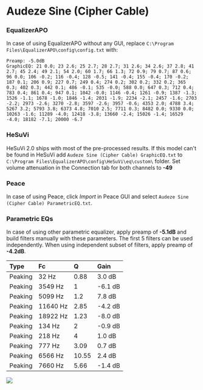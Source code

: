 # Audeze Sine (Cipher Cable)

### EqualizerAPO
In case of using EqualizerAPO without any GUI, replace `C:\Program Files\EqualizerAPO\config\config.txt`
with:
```
Preamp: -5.0dB
GraphicEQ: 21 0.0; 23 2.6; 25 2.7; 28 2.7; 31 2.6; 34 2.6; 37 2.8; 41 2.7; 45 2.4; 49 2.1; 54 2.0; 60 1.7; 66 1.3; 72 0.9; 79 0.7; 87 0.6; 96 0.0; 106 -0.2; 116 -0.4; 128 -0.5; 141 -0.4; 155 -0.4; 170 -0.2; 187 0.1; 206 0.9; 227 0.7; 249 0.4; 274 0.2; 302 0.2; 332 0.2; 365 0.3; 402 0.3; 442 0.1; 486 -0.1; 535 -0.0; 588 0.0; 647 0.3; 712 0.4; 783 0.4; 861 0.4; 947 0.1; 1042 -0.0; 1146 -0.4; 1261 -0.9; 1387 -1.3; 1526 -1.1; 1678 -1.0; 1846 -1.4; 2031 -1.9; 2234 -2.1; 2457 -1.6; 2703 -2.2; 2973 -2.6; 3270 -2.8; 3597 -2.6; 3957 -0.6; 4353 2.0; 4788 3.4; 5267 3.2; 5793 3.8; 6373 4.8; 7010 2.5; 7711 0.3; 8482 0.0; 9330 0.0; 10263 -1.6; 11289 -4.0; 12418 -3.8; 13660 -2.4; 15026 -1.4; 16529 -4.0; 18182 -7.1; 20000 -6.7
```

### HeSuVi
HeSuVi 2.0 ships with most of the pre-processed results. If this model can't be found in HeSuVi add
`Audeze Sine (Cipher Cable) GraphicEQ.txt` to `C:\Program Files\EqualizerAPO\config\HeSuVi\eq\custom\` folder.
Set volume attenuation in the Connection tab for both channels to **-49**

### Peace
In case of using Peace, click *Import* in Peace GUI and select `Audeze Sine (Cipher Cable) ParametricEQ.txt`.

### Parametric EQs
In case of using other parametric equalizer, apply preamp of **-5.1dB** and build filters manually
with these parameters. The first 5 filters can be used independently.
When using independent subset of filters, apply preamp of **-4.2dB**.

| Type    | Fc       |     Q | Gain    |
|:--------|:---------|:------|:--------|
| Peaking | 32 Hz    |  0.88 | 3.0 dB  |
| Peaking | 3549 Hz  |  1    | -6.1 dB |
| Peaking | 5099 Hz  |  1.2  | 7.8 dB  |
| Peaking | 11640 Hz |  2.85 | -4.2 dB |
| Peaking | 18922 Hz |  1.23 | -8.0 dB |
| Peaking | 134 Hz   |  2    | -0.9 dB |
| Peaking | 218 Hz   |  4    | 1.0 dB  |
| Peaking | 777 Hz   |  3.09 | 0.7 dB  |
| Peaking | 6566 Hz  | 10.55 | 2.4 dB  |
| Peaking | 7660 Hz  |  5.66 | -1.4 dB |

![](https://raw.githubusercontent.com/jaakkopasanen/AutoEq/master/results/oratory1990/usound/Audeze%20Sine%20(Cipher%20Cable)/Audeze%20Sine%20(Cipher%20Cable).png)